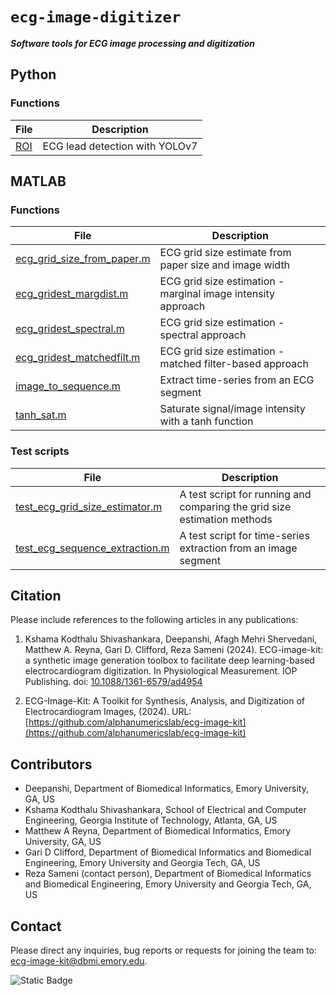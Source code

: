 # `ecg-image-digitizer`
***Software tools for ECG image processing and digitization***

## Python

### Functions

| File | Description |
|---|---|
[ROI](roi)| ECG lead detection with YOLOv7 |

## MATLAB

### Functions

| File | Description |
|---|---|
[ecg_grid_size_from_paper.m](ecg_grid_size_from_paper.m)| ECG grid size estimate from paper size and image width |
[ecg_gridest_margdist.m](ecg_gridest_margdist.m)| ECG grid size estimation - marginal image intensity approach |
[ecg_gridest_spectral.m](ecg_gridest_spectral.m)| ECG grid size estimation - spectral approach |
[ecg_gridest_matchedfilt.m](ecg_gridest_matchedfilt.m)| ECG grid size estimation - matched filter-based approach |
[image_to_sequence.m](image_to_sequence.m)| Extract time-series from an ECG segment |
[tanh_sat.m](tanh_sat.m)| Saturate signal/image intensity with a tanh function |


### Test scripts

| File | Description |
|---|---|
[test_ecg_grid_size_estimator.m](test_ecg_grid_size_estimator.m)| A test script for running and comparing the grid size estimation methods |
[test_ecg_sequence_extraction.m](test_ecg_sequence_extraction.m)| A test script for time-series extraction from an image segment |

## Citation
Please include references to the following articles in any publications:

1. Kshama Kodthalu Shivashankara, Deepanshi, Afagh Mehri Shervedani, Matthew A. Reyna, Gari D. Clifford, Reza Sameni (2024). ECG-image-kit: a synthetic image generation toolbox to facilitate deep learning-based electrocardiogram digitization. In Physiological Measurement. IOP Publishing. doi: [10.1088/1361-6579/ad4954](https://doi.org/10.1088/1361-6579/ad4954)


2. ECG-Image-Kit: A Toolkit for Synthesis, Analysis, and Digitization of Electrocardiogram Images, (2024). URL: [https://github.com/alphanumericslab/ecg-image-kit](https://github.com/alphanumericslab/ecg-image-kit)

## Contributors
- Deepanshi, Department of Biomedical Informatics, Emory University, GA, US
- Kshama Kodthalu Shivashankara, School of Electrical and Computer Engineering, Georgia Institute of Technology, Atlanta, GA, US
- Matthew A Reyna, Department of Biomedical Informatics, Emory University, GA, US
- Gari D Clifford, Department of Biomedical Informatics and Biomedical Engineering, Emory University and Georgia Tech, GA, US
- Reza Sameni (contact person), Department of Biomedical Informatics and Biomedical Engineering, Emory University and Georgia Tech, GA, US

## Contact
Please direct any inquiries, bug reports or requests for joining the team to: [ecg-image-kit@dbmi.emory.edu](ecg-image-kit@dbmi.emory.edu).


![Static Badge](https://img.shields.io/badge/ecg_image-kit-blue)




